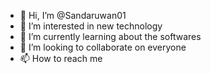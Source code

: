 - 👋 Hi, I’m @Sandaruwan01
- 👀 I’m interested in new technology 
- 🌱 I’m currently learning about the softwares 
- 💞️ I’m looking to collaborate on everyone
- 📫 How to reach me 

<!---
Sandaruwan01/Sandaruwan01 is a ✨ special ✨ repository because its `README.md` (this file) appears on your GitHub profile.
You can click the Preview link to take a look at your changes.
--->
